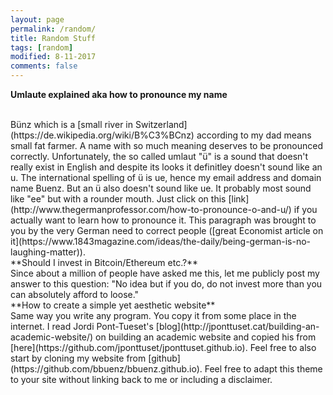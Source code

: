 ```yaml
---
layout: page
permalink: /random/
title: Random Stuff
tags: [random]
modified: 8-11-2017
comments: false
---
```


**Umlaute explained aka how to pronounce my name**

<br>
Bünz which is a [small river in Switzerland](https://de.wikipedia.org/wiki/B%C3%BCnz) according to my dad means small fat farmer. A name with so much meaning deserves to be pronounced correctly. Unfortunately, the so called umlaut "ü" is a sound that doesn't really exist in English and despite its looks it definitley doesn't sound like an u. The international spelling of ü is ue, hence my email address and domain name Buenz. But an ü also doesn't sound like ue. It probably most sound like "ee" but with a rounder mouth. Just click on this [link](http://www.thegermanprofessor.com/how-to-pronounce-o-and-u/) if you actually want to learn how to pronounce it. This paragraph was brought to you by the very German need to correct people ([great Economist article on it](https://www.1843magazine.com/ideas/the-daily/being-german-is-no-laughing-matter)).

<br>
**Should I invest in Bitcoin/Ethereum etc.?**

<br>
Since about a million of people have asked me this, let me publicly post my answer to this question: "No idea but if you do, do not invest more than you can absolutely afford to loose."

<br>
**How to create a simple yet aesthetic website**

<br>
Same way you write any program. You copy it from some place in the internet. I read Jordi Pont-Tueset's [blog](http://jponttuset.cat/building-an-academic-website/) on building an academic website and copied his from [here](https://github.com/jponttuset/jponttuset.github.io). Feel free to also start by cloning my website from [github](https://github.com/bbuenz/bbuenz.github.io). Feel free to adapt this theme to your site without linking back to me or including a disclaimer.
